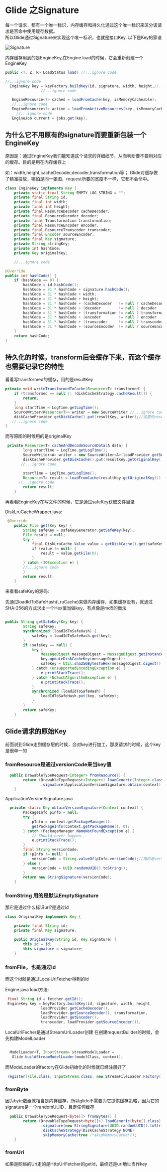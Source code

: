 # Glide 之Signature

每一个请求，都有一个唯一标识，内存缓存和持久化通过这个唯一标识来区分该请求是否命中使用缓存数据。<br/>
所以Glide通过Signature来实现这个唯一标识，也就是接口Key.
以下是Key的家谱

![Signature](img/Signature.png)

内存缓存用到的是EngineKey,在Engine.load的时候，它会重新创建一个EngineKey

```java
public <T, Z, R> LoadStatus load( //...ignore code

//...ignore code
  EngineKey key = keyFactory.buildKey(id, signature, width, height,//...ignore code
                //...ignore code

   EngineResource<?> cached = loadFromCache(key, isMemoryCacheable);
   //...ignore code
   EngineResource<?> active = loadFromActiveResources(key, isMemoryCacheable);
     //...ignore code
   EngineJob current = jobs.get(key);
```

## 为什么它不用原有的signature而要重新包装一个EngineKey

原因是：通过EngineKey我们能知道这个请求的详细细节，从而判断要不要用对应的缓存。目的是用在内存缓存上

如：width,height,cacheDecoder,decoder,transformation等；
Glide对缓存做了精准投放，哪怕是同一张图，request所要的宽度不一样，它都不会命中。

```java
class EngineKey implements Key {
    private static final String EMPTY_LOG_STRING = "";
    private final String id;
    private final int width;
    private final int height;
    private final ResourceDecoder cacheDecoder;
    private final ResourceDecoder decoder;
    private final Transformation transformation;
    private final ResourceEncoder encoder;
    private final ResourceTranscoder transcoder;
    private final Encoder sourceEncoder;
    private final Key signature;
    private String stringKey;
    private int hashCode;
    private Key originalKey;

    //...ignore code

@Override
public int hashCode() {
    if (hashCode == 0) {
        hashCode = id.hashCode();
        hashCode = 31 * hashCode + signature.hashCode();
        hashCode = 31 * hashCode + width;
        hashCode = 31 * hashCode + height;
        hashCode = 31 * hashCode + (cacheDecoder   != null ? cacheDecoder  .getId().hashCode() : 0);
        hashCode = 31 * hashCode + (decoder        != null ? decoder       .getId().hashCode() : 0);
        hashCode = 31 * hashCode + (transformation != null ? transformation.getId().hashCode() : 0);
        hashCode = 31 * hashCode + (encoder        != null ? encoder       .getId().hashCode() : 0);
        hashCode = 31 * hashCode + (transcoder     != null ? transcoder    .getId().hashCode() : 0);
        hashCode = 31 * hashCode + (sourceEncoder  != null ? sourceEncoder .getId().hashCode() : 0);
    }
    return hashCode;
}

```

## 持久化的时候，transform后会缓存下来，而这个缓存也需要记录它的特性

看看写transformed的缓存，用的是resultKey
```java
private void writeTransformedToCache(Resource<T> transformed) {
    if (transformed == null || !diskCacheStrategy.cacheResult()) {
        return;
    }
    long startTime = LogTime.getLogTime();
    SourceWriter<Resource<T>> writer = new SourceWriter //...ignore code
    diskCacheProvider.getDiskCache().put(resultKey, writer);//这里的resultKey 就是EngineKey
   //...ignore code
}

```

而写原图的时候用的是originalKey

```java
 private Resource<T> cacheAndDecodeSourceData(A data) {
        long startTime = LogTime.getLogTime();
        SourceWriter<A> writer = new SourceWriter<A>(loadProvider.getSourceEncoder(), data);
        diskCacheProvider.getDiskCache().put(resultKey.getOriginalKey(), writer);
       //...ignore code

        startTime = LogTime.getLogTime();
        Resource<T> result = loadFromCache(resultKey.getOriginalKey());//用的是原始key
      //...ignore code
        return result;
    }

```

再看看EngineKey在写文件的时候，它是通过safeKey获取文件目录

DiskLruCacheWrapper.java:
```java
 @Override
    public File get(Key key) {
        String safeKey = safeKeyGenerator.getSafeKey(key);
        File result = null;
        try {
            final DiskLruCache.Value value = getDiskCache().get(safeKey);
            if (value != null) {
                result = value.getFile(0);
            }
        } catch (IOException e) {
        //...ignore code
        }
        return result;
    }

```

来看看safeKey的源码:

先通过loadIdToSafeHash(LruCache)来做内存缓存，如果缓存没有，就通过SHA-256的方式求出一个Hex值当做key，有点像是md5的做法
```java

public String getSafeKey(Key key) {
        String safeKey;
        synchronized (loadIdToSafeHash) {
            safeKey = loadIdToSafeHash.get(key);
        }
        if (safeKey == null) {
            try {
                MessageDigest messageDigest = MessageDigest.getInstance("SHA-256");
                key.updateDiskCacheKey(messageDigest);
                safeKey = Util.sha256BytesToHex(messageDigest.digest());
            } catch (UnsupportedEncodingException e) {
                e.printStackTrace();
            } catch (NoSuchAlgorithmException e) {
                e.printStackTrace();
            }
            synchronized (loadIdToSafeHash) {
                loadIdToSafeHash.put(key, safeKey);
            }
        }
        return safeKey;
    }

```

## Glide请求的原始Key

前面说到Glide走到缓存层的时候，会对key进行加工，那发请求的时候，这个key是很单一的

### fromResource是通过versionCode来当key值
```java
  public DrawableTypeRequest<Integer> fromResource() {
        return (DrawableTypeRequest<Integer>) loadGeneric(Integer.class)
                .signature(ApplicationVersionSignature.obtain(context));
    }

```

ApplicationVersionSignature.java
```java
  private static Key obtainVersionSignature(Context context) {
        PackageInfo pInfo = null;
        try {
            pInfo = context.getPackageManager().
            getPackageInfo(context.getPackageName(), 0);
        } catch (PackageManager.NameNotFoundException e) {
            // Should never happen.
            e.printStackTrace();
        }
        final String versionCode;
        if (pInfo != null) {
            versionCode = String.valueOf(pInfo.versionCode);//用的是versionCode
        } else {
            versionCode = UUID.randomUUID().toString();
        }
        return new StringSignature(versionCode);
    }

```

### fromString 用的是默认EmptySignature
那它是通过什么标识url?是通过id

```java
class OriginalKey implements Key {

    private final String id;
    private final Key signature;

    public OriginalKey(String id, Key signature) {
        this.id = id;
        this.signature = signature;
    }

```

### fromFile，也是通过id
而这个id就是通过LocalUriFetcher得到的id

Engine.java load方法:
```java
 final String id = fetcher.getId();
 EngineKey key = keyFactory.buildKey(id, signature, width, height,
                loadProvider.getCacheDecoder(),
                loadProvider.getSourceDecoder(), transformation,
                loadProvider.getEncoder(),
                transcoder, loadProvider.getSourceEncoder());
```
LocalUriFecher是通过StreamUriLoader创建
在创建requestBuilder的时候，会先构建ModelLoader
```java

  ModelLoader<T, InputStream> streamModelLoader =
   Glide.buildStreamModelLoader(modelClass, context);

```

而ModeLoader的factory在Glide初始化的时候就已经注册好了
```java
 register(File.class, InputStream.class, new StreamFileLoader.Factory());

```

### fromByte
因为byte数组就相当是内存缓存，所以glide不需要为它提供缓存策略，因为它的signature是一个randomUUID，且走任何缓存

```java
  public DrawableTypeRequest<byte[]> fromBytes() {
        return (DrawableTypeRequest<byte[]>) loadGeneric(byte[].class)
                .signature(new StringSignature(UUID.randomUUID().toString()))
                .diskCacheStrategy(DiskCacheStrategy.NONE)
                .skipMemoryCache(true /*skipMemoryCache*/);
    }

```

### fromUri
如果是网络的Uri走的是HttpUrlFetcher的getId，最终还是url地址当作key

